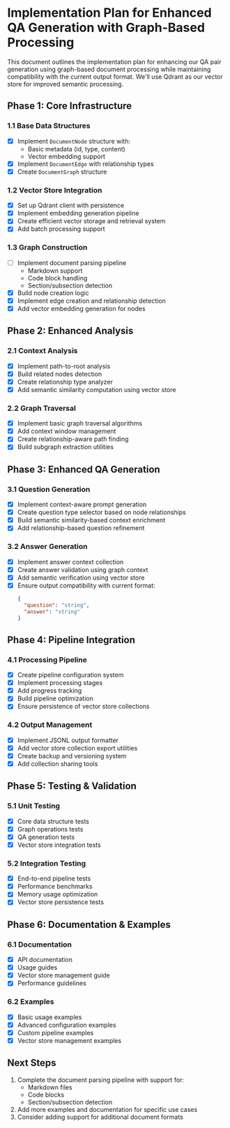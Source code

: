 # Implementation Plan for Enhanced QA Generation with Graph-Based Processing

This document outlines the implementation plan for enhancing our QA pair generation using graph-based document processing while maintaining compatibility with the current output format. We'll use Qdrant as our vector store for improved semantic processing.

## Phase 1: Core Infrastructure

### 1.1 Base Data Structures
- [x] Implement `DocumentNode` structure with:
  - Basic metadata (id, type, content)
  - Vector embedding support
- [x] Implement `DocumentEdge` with relationship types
- [x] Create `DocumentGraph` structure

### 1.2 Vector Store Integration
- [x] Set up Qdrant client with persistence
- [x] Implement embedding generation pipeline
- [x] Create efficient vector storage and retrieval system
- [x] Add batch processing support

### 1.3 Graph Construction
- [ ] Implement document parsing pipeline
  - Markdown support
  - Code block handling
  - Section/subsection detection
- [x] Build node creation logic
- [x] Implement edge creation and relationship detection
- [x] Add vector embedding generation for nodes

## Phase 2: Enhanced Analysis

### 2.1 Context Analysis
- [x] Implement path-to-root analysis
- [x] Build related nodes detection
- [x] Create relationship type analyzer
- [x] Add semantic similarity computation using vector store

### 2.2 Graph Traversal
- [x] Implement basic graph traversal algorithms
- [x] Add context window management
- [x] Create relationship-aware path finding
- [x] Build subgraph extraction utilities

## Phase 3: Enhanced QA Generation

### 3.1 Question Generation
- [x] Implement context-aware prompt generation
- [x] Create question type selector based on node relationships
- [x] Build semantic similarity-based context enrichment
- [x] Add relationship-based question refinement

### 3.2 Answer Generation
- [x] Implement answer context collection
- [x] Create answer validation using graph context
- [x] Add semantic verification using vector store
- [x] Ensure output compatibility with current format:
  ```json
  {
    "question": "string",
    "answer": "string"
  }
  ```

## Phase 4: Pipeline Integration

### 4.1 Processing Pipeline
- [x] Create pipeline configuration system
- [x] Implement processing stages
- [x] Add progress tracking
- [x] Build pipeline optimization
- [x] Ensure persistence of vector store collections

### 4.2 Output Management
- [x] Implement JSONL output formatter
- [x] Add vector store collection export utilities
- [x] Create backup and versioning system
- [x] Add collection sharing tools

## Phase 5: Testing & Validation

### 5.1 Unit Testing
- [x] Core data structure tests
- [x] Graph operations tests
- [x] QA generation tests
- [x] Vector store integration tests

### 5.2 Integration Testing
- [x] End-to-end pipeline tests
- [x] Performance benchmarks
- [x] Memory usage optimization
- [x] Vector store persistence tests

## Phase 6: Documentation & Examples

### 6.1 Documentation
- [x] API documentation
- [x] Usage guides
- [x] Vector store management guide
- [x] Performance guidelines

### 6.2 Examples
- [x] Basic usage examples
- [x] Advanced configuration examples
- [x] Custom pipeline examples
- [x] Vector store management examples

## Next Steps
1. Complete the document parsing pipeline with support for:
   - Markdown files
   - Code blocks
   - Section/subsection detection
2. Add more examples and documentation for specific use cases
3. Consider adding support for additional document formats
